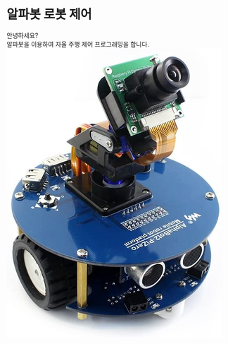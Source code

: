 # 알파봇 로봇 제어 

안녕하세요?\
알파봇을 이용하여 자율 주행 제어 프로그래밍을 합니다.\
![Alt text][alphabot] 

[//]: # (Image References)
[alphabot]: /image/alphabot_01.jpg "This is a alphabot."

